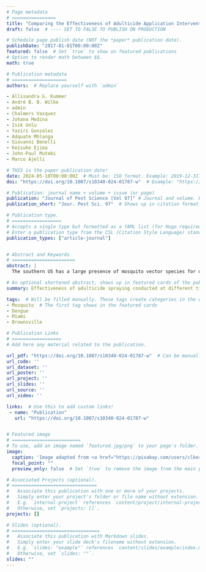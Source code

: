 ```yaml
---
# Page metadata
# ================
title: "Comparing the Effectiveness of Adulticide Application Interventions on Mitigating Local Transmission of Dengue Virus"  # Full title of the paper
draft: false  # ---- SET TO FALSE TO PUBLISH ON PRODUCTION

# Schedule page publish date (NOT the *paper* publication date).
publishDate: "2017-01-01T00:00:00Z"
featured: false  # Set `true` to show on featured publications
# Option to render math between $$.
math: true

# Publication metadata
# ====================
authors:  # Replace yourself with `admin`

- Allisandra G. Kummer
- André B. B. Wilke
- admin
- Chalmers Vasquez
- Johana Medina
- Isik Unlu
- Yaziri Gonzalez
- Adquate Mhlanga
- Giovanni Benelli
- Keisuke Ejima
- John-Paul Mutebi
- Marco Ajelli

# THIS is the paper publication date!
date: 2024-05-10T00:00:00Z  # Must be: ISO format. Example: 2019-12-31T00:00:00Z. Time can be midnight. If unavailable, the day can be the first of the month.
doi: "https://doi.org/10.1007/s10340-024-01787-w"  # Example: "https://doi.org/10.1103/PhysRevE.100.032313"

# Publication: journal name + volume + issue (or page)
publication: "Journal of Pest Science [Vol 97]" # Journal and volume. Example: "_Template Journal Name_ [VolN], (IssueN)"   # Shows in the publication page
publication_short: "Jour. Pest Sci. 97"  # Shows up in citation format. Will be filled manually later.

# Publication type.
# ==================
# Accepts a single type but formatted as a YAML list (for Hugo requirements).
# Enter a publication type from the CSL (Citation Style Language) standard: https://docs.citationstyles.org/en/stable/specification.html#appendix-iii-types
publication_types: ["article-journal"]


# Abstract and Keywords
# =======================
abstract: | 
  The southern US has a large presence of mosquito vector species for dengue virus (DENV) and experiences thousands of DENV importations every year, which have led to several local outbreaks. Adulticide spraying targeting active mosquitoes is one of the most common insecticide strategies used as a response to an outbreak. The aim of this study is to evaluate the effectiveness of adulticide spraying conducted at different times of the day to curb DENV transmission. Based on unique dataset of Aedes aegypti diel activity patterns in Miami-Dade County, Florida, and Brownsville, Texas, we developed a mechanistic model of DENV transmission, which simulates adulticide spraying interventions. We estimated that spraying adulticide for 14 consecutive days at 7am or 8~pm was highly effective in reducing DENV outbreak probability from 10\% in the absence of interventions to 0.1\% for Miami-Dade County, and from 7.8 to 0.1\% for Brownsville. Moreover, in case of a local outbreak in Miami-Dade County, we estimated the median number of symptomatic infections after the identification of a local outbreak to be reduced from 67.0 (IQR: 25.5--103.0) in the absence of interventions to 1.0 (IQR: 0.0--2.0) when spraying adulticide for 14 consecutive days at 8~pm. In Brownsville, the same intervention is estimated to lead to a decrease from 15.0 (IQR: 7.0--33.0) cases to 1.0 (IQR: 0.0--2.0). Our study highlights the importance of considering diel activity patterns of vector mosquito species in arbovirus preparedness and response planning and provide quantitative evidence to guide the decision-making of mosquito control authorities.

# An optional shortened abstract, shows up in featured cards of the publication.
summary: Effectiveness of adulticide spraying conducted at different times of the day to curb DENV transmission  # Will be filled manually.

tags:  # Will be filled manually. These tags create categories in the website.
- Mosquito  # The first tag shows in the featured cards
- Dengue
- Miami
- Brownsville

# Publication Links
# ==================
# Add here any material related to the publication.

url_pdf: "https://doi.org/10.1007/s10340-024-01787-w"  # Can be manually replaced by an open-access preprint
url_code: ''
url_dataset: ''
url_poster: ''
url_project: ''
url_slides: ''
url_source: ''
url_video: ''

links:  # Use this to add custom links!
 - name: "Publication"
   url: "https://doi.org/10.1007/s10340-024-01787-w"


# Featured image
# =========================
# To use, add an image named `featured.jpg/png` to your page's folder. 
image:
  caption: 'Image adapted from <a href="https://pixabay.com/users/clker-free-vector-images-3736/?utm_source=link-attribution&utm_medium=referral&utm_campaign=image&utm_content=311272">Clker-Free-Vector-Images</a> from <a href="https://pixabay.com//?utm_source=link-attribution&utm_medium=referral&utm_campaign=image&utm_content=311272">Pixabay</a>'
  focal_point: ""
  preview_only: false  # Set `true` to remove the image from the main publication page.

# Associated Projects (optional).
# ===============================
#   Associate this publication with one or more of your projects.
#   Simply enter your project's folder or file name without extension.
#   E.g. `internal-project` references `content/project/internal-project/index.md`.
#   Otherwise, set `projects: []`.
projects: []

# Slides (optional).
# ================================
#   Associate this publication with Markdown slides.
#   Simply enter your slide deck's filename without extension.
#   E.g. `slides: "example"` references `content/slides/example/index.md`.
#   Otherwise, set `slides: ""`.
slides: ""
---
```


<!--- Supplementary notes can be added here, including [code and math](https://sourcethemes.com/academic/docs/writing-markdown-latex/). -->